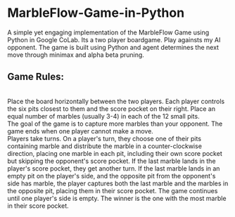 # MarbleFlow-Game-in-Python
A simple yet engaging implementation of the MarbleFlow Game using Python in Google CoLab. Its a two player boardgame. Play againsts my AI opponent. The game is built using Python and agent determines the next move through minimax and alpha beta pruning.

<h2>Game Rules:</h2><br>
Place the board horizontally between the two players. Each player controls the six pits closest to them and the score pocket on their right. Place an equal number of marbles (usually 3-4) in each of the 12 small pits.<br>
The goal of the game is to capture more marbles than your opponent. The game ends when one player cannot make a move.<br>
Players take turns. On a player's turn, they choose one of their pits containing marble and distribute the marble in a counter-clockwise direction, placing one marble in each pit, including their own score pocket but skipping the opponent's score pocket. If the last marble lands in the player's score pocket, they get another turn. If the last marble lands in an empty pit on the player's side, and the opposite pit from the opponent's side has marble, the player captures both the last marble and the marbles in the opposite pit, placing them in their score pocket. The game continues until one player's side is empty. The winner is the one with the most marble in their score pocket.
